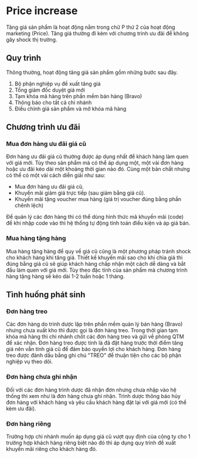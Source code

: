 # Price increase
Tăng giá sản phẩm là hoạt động nằm trong chữ P thứ 2 của hoạt động marketing (Price). Tăng giá thường đi kèm với chương trình ưu đãi để không gây shock thị trường.

## Quy trình
Thông thường, hoạt động tăng giá sản phẩm gồm những bước sau đây.
1. Bộ phận nghiệp vụ đề xuất tăng giá
2. Tổng giám đốc duyệt giá mới
3. Tạm khóa mã hàng trên phần mềm bán hàng (Bravo)
4. Thông báo cho tất cả chi nhánh
5. Điều chỉnh giá sản phẩm và mở khóa mã hàng

## Chương trình ưu đãi
### Mua đơn hàng ưu đãi giá cũ
Đơn hàng ưu đãi giá cũ thường được áp dụng nhất để khách hàng làm quen với giá mới. Tùy theo sản phẩm mà có thể áp dụng một, một vài đơn hàng hoặc ưu đãi kéo dài một khoảng thời gian nào đó. Cùng một bản chất nhưng có thể có một vài cách diễn giải như sau:
- Mua đơn hàng ưu đãi giá cũ.
- Khuyến mãi giảm giá trực tiếp (sau giảm bằng giá cũ).
- Khuyến mãi tặng voucher mua hàng (giá trị voucher đúng bằng phần chênh lệch)

Để quản lý các đơn hàng thì có thể dùng hình thức mã khuyến mãi (code) để khi nhập code vào thì hệ thống tự động tính toán điều kiện và áp giá bán.
### Mua hàng tặng hàng
Mua hàng tặng hàng để quy về giá cũ cũng là một phương pháp tránh shock cho khách hàng khi tăng giá. Thiết kế khuyến mãi sao cho khi chia giá thì đúng bằng giá cũ sẽ giúp khách hàng chấp nhận một cách dễ dàng và bắt đầu làm quen với giá mới. Tùy theo đặc tính của sản phẩm mà chương trình hàng tặng hàng sẽ kéo dài 1-2 tuần hoặc 1 tháng.

## Tình huống phát sinh
### Đơn hàng treo
Các đơn hàng do trình dược lập trên phần mềm quản lý bán hàng (Bravo) nhưng chưa xuất kho thì được gọi là đơn hàng treo. Trong thời gian tạm khóa mã hàng thì chi nhánh chốt các đơn hàng treo và gửi về phòng QTM để xác nhận. Đơn hàng treo được tính là đã đặt hàng trước thời điểm tăng giá nên vẫn tính giá cũ để đảm bảo quyền lợi cho khách hàng.
Đơn hàng treo được đánh dấu bằng ghi chú "TREO" để thuận tiện cho các bộ phận nghiệp vụ theo dõi.
### Đơn hàng chưa ghi nhận
Đối với các đơn hàng trình dược đã nhận đơn nhưng chưa nhập vào hệ thống thì xem như là đơn hàng chưa ghi nhận. Trình dược thông báo hủy đơn hàng với khách hàng và yêu cầu khách hàng đặt lại với giá mới (có thể kèm ưu đãi).
### Đơn hàng riêng
Trường hợp chi nhánh muốn áp dụng giá cũ vượt quy định của công ty cho 1 trường hợp khách hàng riêng biệt nào đó thì áp dụng quy trình đề xuất khuyến mãi riêng cho khách hàng đó.